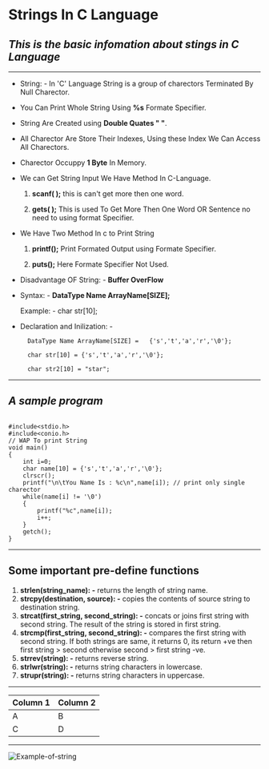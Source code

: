 # **Strings In C Language**
## _This is the basic infomation about stings in C Language_

---
- String: - In 'C' Language String is a group of charectors Terminated By Null Charector.

* You Can Print Whole String Using **%s** Formate Specifier.

* String Are Created using **Double Quates  " "**. 

* All Charector Are Store Their Indexes, Using these Index We Can Access All Charectors.

* Charector Occuppy **1 Byte** In Memory.

* We can Get String Input We Have Method In C-Language.
    1.	**scanf( );** this is can't get more then one word.

    2.	**gets( );** This is used To Get More Then One Word OR Sentence no need to using format Specifier.
* We Have Two Method In c to Print String
    1.	**printf();** Print Formated Output using Formate Specifier.
   
    2.	**puts();**  Here Formate Specifier Not Used.
* Disadvantage OF String: - 	**Buffer OverFlow**

* Syntax: -
			**DataType       Name   ArrayName[SIZE];**
    
    Example: - char  str[10];

* Declaration and Inilization: -
		
        DataType Name ArrayName[SIZE] =   {'s','t','a','r','\0'};
        
        char str[10] = {'s','t','a','r','\0'};
            
        char str2[10] = "star"; 

---

## ___A sample program___

```

#include<stdio.h>
#include<conio.h>
// WAP To print String
void main()
{
	int i=0;
	char name[10] = {'s','t','a','r','\0'};
	clrscr();
	printf("\n\tYou Name Is : %c\n",name[i]); // print only single charector
	while(name[i] != '\0')
	{
		printf("%c",name[i]);
		i++;
	}
	getch();
}
```
---

## Some important pre-define functions

1)	**strlen(string_name): -**	returns the length of string name.
2)	**strcpy(destination, source): -**	copies the contents of source string to destination string.
3)	**strcat(first_string, second_string): -**	concats or joins first string with second string. The result of the string is stored in first string.
4)	**strcmp(first_string, second_string): -**	compares the first string with second string. If both strings are same, it returns 0, its return +ve then first string > second otherwise second > first string -ve.
5)	**strrev(string): -** 	returns reverse string.
6)	**strlwr(string): -**	returns string characters in lowercase.
7)	**strupr(string): -** 	returns string characters in uppercase.

---
|Column 1|Column 2|
|--------|--------|
|    A    |    B    |
|    C    |    D    |
---
![Example-of-string](https://user-images.githubusercontent.com/94820544/224846745-6379b47e-ec7b-44ad-8270-d71e74cf7991.png)